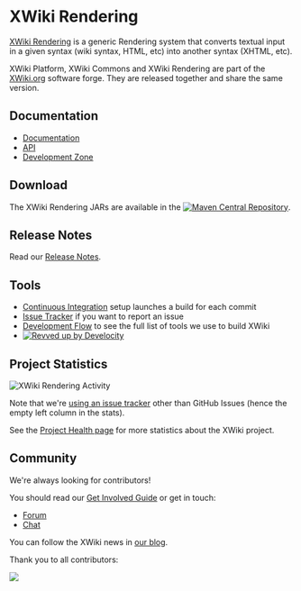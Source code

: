 # XWiki Rendering

[XWiki Rendering](http://rendering.xwiki.org/xwiki/bin/view/Main/) is a generic Rendering system that converts textual input in a given syntax (wiki syntax, HTML, etc) into another syntax (XHTML, etc).

XWiki Platform, XWiki Commons and XWiki Rendering are part of the [XWiki.org](http://www.xwiki.org/) software forge. They are released together and share the same version.

## Documentation
* [Documentation](http://rendering.xwiki.org/xwiki/bin/view/Main/)
* [API](http://platform.xwiki.org/xwiki/bin/view/DevGuide/API)
* [Development Zone](http://dev.xwiki.org/xwiki/bin/view/Community/)

## Download
The XWiki Rendering JARs are available in the [![Maven Central Repository](https://img.shields.io/maven-central/v/org.xwiki.rendering/xwiki-rendering.svg?maxAge=3600)](http://search.maven.org/#search|ga|1|g%3A%22org.xwiki.rendering%22).

## Release Notes
Read our [Release Notes](http://www.xwiki.org/xwiki/bin/view/ReleaseNotes/).

## Tools
* [Continuous Integration](http://ci.xwiki.org/) setup launches a build for each commit
* [Issue Tracker](http://jira.xwiki.org/browse/XRENDERING) if you want to report an issue
* [Development Flow](http://dev.xwiki.org/xwiki/bin/view/Community/DevelopmentPractices#HGeneralDevelopmentFlow) to see the full list of tools we use to build XWiki
* [![Revved up by Develocity](https://img.shields.io/badge/Revved%20up%20by-Develocity-06A0CE?logo=Gradle&labelColor=02303A)](https://ge.xwiki.org/scans)

## Project Statistics

![XWiki Rendering Activity](https://repobeats.axiom.co/api/embed/3dc6b0c01ac6d779d45a3c1173a59085153dca5a.svg "XWiki Rendering Activity")

Note that we're [using an issue tracker](http://jira.xwiki.org/browse/XRENDERING) other than GitHub Issues (hence the empty left column in the stats).

See the [Project Health page](https://dev.xwiki.org/xwiki/bin/view/Community/ProjectHealth) for more statistics about the XWiki project.

## Community

We're always looking for contributors!

You should read our [Get Involved Guide](https://dev.xwiki.org/xwiki/bin/view/Community/Contributing) or get in touch:
* [Forum](https://dev.xwiki.org/xwiki/bin/view/Community/Discuss)
* [Chat](https://dev.xwiki.org/xwiki/bin/view/Community/Chat)

You can follow the XWiki news in [our blog](https://www.xwiki.org/xwiki/bin/view/Blog/).

Thank you to all contributors:

<a href="https://github.com/xwiki/xwiki-rendering/graphs/contributors">
  <img src="https://contrib.rocks/image?repo=xwiki/xwiki-rendering&max=5000" />
</a>

